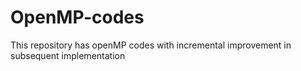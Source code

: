 # OpenMP-codes
This repository has openMP codes with incremental improvement in subsequent implementation

